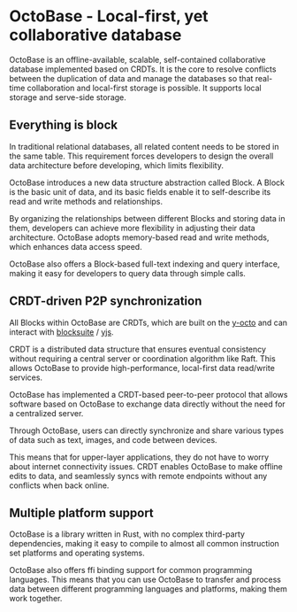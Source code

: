 # OctoBase - Local-first, yet collaborative database

OctoBase is an offline-available, scalable, self-contained collaborative database implemented based on CRDTs.
It is the core to resolve conflicts between the duplication of data and manage the databases so that real-time collaboration and local-first storage is possible.
It supports local storage and serve-side storage.

## Everything is block

In traditional relational databases, all related content needs to be stored in the same table. This requirement forces developers to design the overall data architecture before developing, which limits flexibility.

OctoBase introduces a new data structure abstraction called Block. A Block is the basic unit of data, and its basic fields enable it to self-describe its read and write methods and relationships.

By organizing the relationships between different Blocks and storing data in them, developers can achieve more flexibility in adjusting their data architecture. OctoBase adopts memory-based read and write methods, which enhances data access speed.

OctoBase also offers a Block-based full-text indexing and query interface, making it easy for developers to query data through simple calls.

## CRDT-driven P2P synchronization

All Blocks within OctoBase are CRDTs, which are built on the [y-octo] and can interact with [blocksuite] / [yjs].

CRDT is a distributed data structure that ensures eventual consistency without requiring a central server or coordination algorithm like Raft. This allows OctoBase to provide high-performance, local-first data read/write services.

OctoBase has implemented a CRDT-based peer-to-peer protocol that allows software based on OctoBase to exchange data directly without the need for a centralized server.

Through OctoBase, users can directly synchronize and share various types of data such as text, images, and code between devices.

This means that for upper-layer applications, they do not have to worry about internet connectivity issues. CRDT enables OctoBase to make offline edits to data, and seamlessly syncs with remote endpoints without any conflicts when back online.

## Multiple platform support

OctoBase is a library written in Rust, with no complex third-party dependencies, making it easy to compile to almost all common instruction set platforms and operating systems.

OctoBase also offers ffi binding support for common programming languages. This means that you can use OctoBase to transfer and process data between different programming languages and platforms, making them work together.

[blocksuite]: https://github.com/toeverything/blocksuite
[yjs]: https://github.com/yjs/yjs
[y-octo]: https://github.com/toeverything/y-octo
